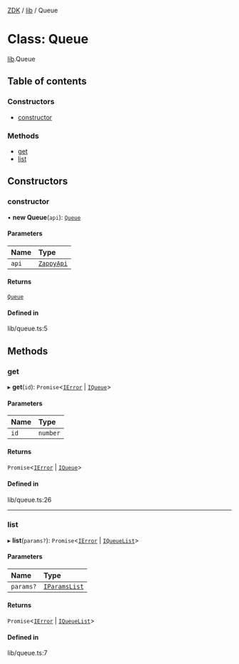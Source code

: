 [ZDK](../README.md) / [lib](../modules/lib.md) / Queue

# Class: Queue

[lib](../modules/lib.md).Queue

## Table of contents

### Constructors

- [constructor](lib.Queue.md#constructor)

### Methods

- [get](lib.Queue.md#get)
- [list](lib.Queue.md#list)

## Constructors

### constructor

• **new Queue**(`api`): [`Queue`](lib.Queue.md)

#### Parameters

| Name | Type |
| :------ | :------ |
| `api` | [`ZappyApi`](index.ZappyApi.md) |

#### Returns

[`Queue`](lib.Queue.md)

#### Defined in

lib/queue.ts:5

## Methods

### get

▸ **get**(`id`): `Promise`\<[`IError`](../interfaces/index.IError.md) \| [`IQueue`](../interfaces/index.IQueue.md)\>

#### Parameters

| Name | Type |
| :------ | :------ |
| `id` | `number` |

#### Returns

`Promise`\<[`IError`](../interfaces/index.IError.md) \| [`IQueue`](../interfaces/index.IQueue.md)\>

#### Defined in

lib/queue.ts:26

___

### list

▸ **list**(`params?`): `Promise`\<[`IError`](../interfaces/index.IError.md) \| [`IQueueList`](../interfaces/index.IQueueList.md)\>

#### Parameters

| Name | Type |
| :------ | :------ |
| `params?` | [`IParamsList`](../interfaces/index.IParamsList.md) |

#### Returns

`Promise`\<[`IError`](../interfaces/index.IError.md) \| [`IQueueList`](../interfaces/index.IQueueList.md)\>

#### Defined in

lib/queue.ts:7
